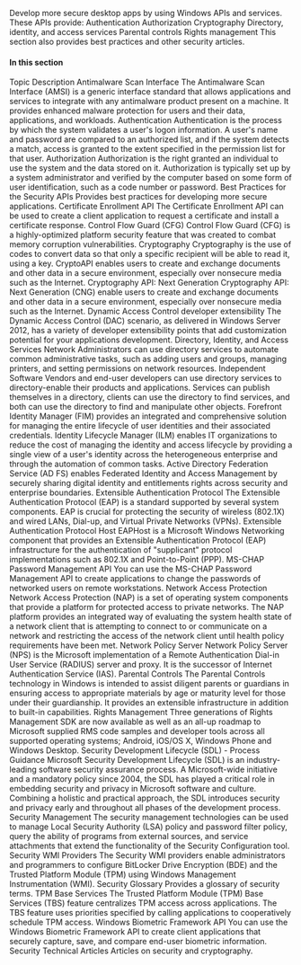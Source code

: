 Develop more secure desktop apps by using Windows APIs and services. These APIs provide:
Authentication
Authorization
Cryptography
Directory, identity, and access services
Parental controls
Rights management
This section also provides best practices and other security articles.
#### In this section

Topic	Description
Antimalware Scan Interface
The Antimalware Scan Interface (AMSI) is a generic interface standard that allows applications and services to integrate with any antimalware product present on a machine. It provides enhanced malware protection for users and their data, applications, and workloads.
Authentication
Authentication is the process by which the system validates a user's logon information. A user's name and password are compared to an authorized list, and if the system detects a match, access is granted to the extent specified in the permission list for that user.
Authorization
Authorization is the right granted an individual to use the system and the data stored on it. Authorization is typically set up by a system administrator and verified by the computer based on some form of user identification, such as a code number or password.
Best Practices for the Security APIs
Provides best practices for developing more secure applications.
Certificate Enrollment API
The Certificate Enrollment API can be used to create a client application to request a certificate and install a certificate response.
Control Flow Guard (CFG)
Control Flow Guard (CFG) is a highly-optimized platform security feature that was created to combat memory corruption vulnerabilities.
Cryptography
Cryptography is the use of codes to convert data so that only a specific recipient will be able to read it, using a key. CryptoAPI enables users to create and exchange documents and other data in a secure environment, especially over nonsecure media such as the Internet.
Cryptography API: Next Generation
Cryptography API: Next Generation (CNG) enable users to create and exchange documents and other data in a secure environment, especially over nonsecure media such as the Internet.
Dynamic Access Control developer extensibility
The Dynamic Access Control (DAC) scenario, as delivered in Windows Server 2012, has a variety of developer extensibility points that add customization potential for your applications development.
Directory, Identity, and Access Services
Network Administrators can use directory services to automate common administrative tasks, such as adding users and groups, managing printers, and setting permissions on network resources.
Independent Software Vendors and end-user developers can use directory services to directory-enable their products and applications. Services can publish themselves in a directory, clients can use the directory to find services, and both can use the directory to find and manipulate other objects.
Forefront Identity Manager (FIM) provides an integrated and comprehensive solution for managing the entire lifecycle of user identities and their associated credentials.
Identity Lifecycle Manager (ILM) enables IT organizations to reduce the cost of managing the identity and access lifecycle by providing a single view of a user's identity across the heterogeneous enterprise and through the automation of common tasks.
Active Directory Federation Service (AD FS) enables Federated Identity and Access Management by securely sharing digital identity and entitlements rights across security and enterprise boundaries.
Extensible Authentication Protocol
The Extensible Authentication Protocol (EAP) is a standard supported by several system components. EAP is crucial for protecting the security of wireless (802.1X) and wired LANs, Dial-up, and Virtual Private Networks (VPNs).
Extensible Authentication Protocol Host
EAPHost is a Microsoft Windows Networking component that provides an Extensible Authentication Protocol (EAP) infrastructure for the authentication of "supplicant" protocol implementations such as 802.1X and Point-to-Point (PPP).
MS-CHAP Password Management API
You can use the MS-CHAP Password Management API to create applications to change the passwords of networked users on remote workstations.
Network Access Protection
Network Access Protection (NAP) is a set of operating system components that provide a platform for protected access to private networks. The NAP platform provides an integrated way of evaluating the system health state of a network client that is attempting to connect to or communicate on a network and restricting the access of the network client until health policy requirements have been met.
Network Policy Server
Network Policy Server (NPS) is the Microsoft implementation of a Remote Authentication Dial-in User Service (RADIUS) server and proxy. It is the successor of Internet Authentication Service (IAS).
Parental Controls
The Parental Controls technology in Windows is intended to assist diligent parents or guardians in ensuring access to appropriate materials by age or maturity level for those under their guardianship. It provides an extensible infrastructure in addition to built-in capabilities.
Rights Management
Three generations of Rights Management SDK are now available as well as an all-up roadmap to Microsoft supplied RMS code samples and developer tools across all supported operating systems; Android, iOS/OS X, Windows Phone and Windows Desktop.
Security Development Lifecycle (SDL) - Process Guidance
Microsoft Security Development Lifecycle (SDL) is an industry-leading software security assurance process. A Microsoft-wide initiative and a mandatory policy since 2004, the SDL has played a critical role in embedding security and privacy in Microsoft software and culture. Combining a holistic and practical approach, the SDL introduces security and privacy early and throughout all phases of the development process.
Security Management
The security management technologies can be used to manage Local Security Authority (LSA) policy and password filter policy, query the ability of programs from external sources, and service attachments that extend the functionality of the Security Configuration tool.
Security WMI Providers
The Security WMI providers enable administrators and programmers to configure BitLocker Drive Encryption (BDE) and the Trusted Platform Module (TPM) using Windows Management Instrumentation (WMI).
Security Glossary
Provides a glossary of security terms.
TPM Base Services
The Trusted Platform Module (TPM) Base Services (TBS) feature centralizes TPM access across applications. The TBS feature uses priorities specified by calling applications to cooperatively schedule TPM access.
Windows Biometric Framework API
You can use the Windows Biometric Framework API to create client applications that securely capture, save, and compare end-user biometric information.
Security Technical Articles
Articles on security and cryptography.
